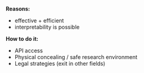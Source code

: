 
**Reasons:**

- effective + efficient
- interpretability is possible

**How to do it:**

- API access
- Physical concealing / safe research environment
- Legal strategies (exit in other fields)
